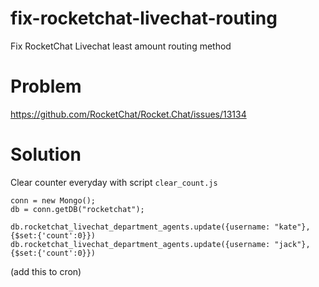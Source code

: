 # fix-rocketchat-livechat-routing
Fix RocketChat Livechat least amount routing method

# Problem
https://github.com/RocketChat/Rocket.Chat/issues/13134

# Solution

Clear counter everyday with script `clear_count.js`

```
conn = new Mongo();
db = conn.getDB("rocketchat");

db.rocketchat_livechat_department_agents.update({username: "kate"},{$set:{'count':0}})
db.rocketchat_livechat_department_agents.update({username: "jack"},{$set:{'count':0}})
```
(add this to cron)
